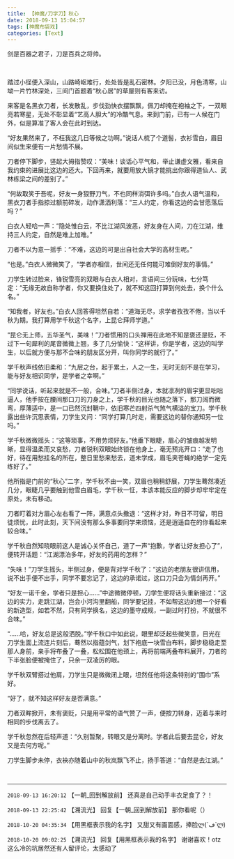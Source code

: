 ```yaml
---
title: 【神魔/刀学刀】秋心
date: 2018-09-13 15:04:57
tags: [神魔布袋戏]
categories: [Text]
---
```


<p dir="ltr"  >剑是百器之君子，刀是百兵之将帅。</p> 
<p dir="ltr"  >&nbsp;</p> 
<p dir="ltr"  >踏过小径便入深山，山路崎岖难行，处处皆是乱石密林。夕阳已没，月色清寒，山坳一片竹林深处，三间门首题着“秋心居”的草屋则有客来访。</p> 
<p dir="ltr"  >来客是名黑衣刀者，长发散乱，步伐劲快衣摆飘飘，佩刀却掩在袍袖之下，一双眼亮若寒星，无处不彰显着“艺高人胆大”的冷酷气息。来到门前，已有一人候在门外，似是算准了客人会在此时到达。</p> 
<p dir="ltr"  >“好友果然来了，不枉我这几日等候之功啊。”说话人梳了个道髻，衣衫雪白，眉目间似生来便有一片愁情不展。</p> 
<p dir="ltr"  >刀者停下脚步，竖起大拇指赞叹：“美味！谈话心平气和，举止谦虚文雅，看来自我约束的进展比这边的还大。下回再来，就要用放大镜才能挑出你跟得道仙人、武林栋梁之间的差别了。”</p> 
<p dir="ltr"  >“何故取笑于吾呢，好友一身狠野刀气，不也同样消弭许多吗。”白衣人语气温和，黑衣刀者手指掠过额前碎发，动作潇洒利落：“三人约定，你看这边的会甘愿落后吗？”</p> 
<p dir="ltr"  >白衣人轻哈一声：“隐处惟白云，不比江湖风波恶，好友身在人间，刀在江湖，维持三人约定，自然是难上加难。”</p> 
<p dir="ltr"  >刀者不以为意一摇手：“不难，这边的可是出自社会大学的高材生呢。”</p> 
<p dir="ltr"  >“也是。”白衣人微微笑了，“学者亦相信，世间还无任何能可难倒好友的事情。”</p> 
<p dir="ltr"  >刀学生转过脸来，锋锐雪亮的双眼与白衣人相对，言语间三分玩味，七分笃定：“无缘无故自称学者，你又要换住处了，就不知这回打算到何处去，换个什么名。”</p> 
<p dir="ltr"  >“知我者，好友也。”白衣人回答得坦然自若：“道海无尽，求学者孜孜不倦，当以千秋为期。我打算用学千秋这个名字，上昆仑拜师学道。”</p> 
<p dir="ltr"  >“昆仑无上师，五华圣气，美味！”刀者惯用的口头禅用在此地不知是褒还是贬，不过下一句犀利的尾音微微上翘，多了几分愉快：“这样讲，你是学者，这边的叫学生，以后就方便与那不合味的朋友区分开，叫你同学的就行了。”</p> 
<p dir="ltr"  >学千秋声线依旧柔和：“九层之台，起于累土，人之一生，无时无刻不是在学习，能与好友相识同学，是学者之幸啊。”</p> 
<p dir="ltr"  >“同学说话，听起来就是不一般，合味。”刀者半侧过身，本就凛冽的眉宇更显咄咄逼人，他手按在腰间那口刀的刀身之上，学千秋的目光也随之落下，那刀阔而微弯，厚薄适中，是一口已然沉封鞘中，依旧寒芒四射杀气煞气横溢的宝刀。学千秋露出些许沉思表情，刀学生又问：“同学打算几时走，需要这边的替你通知另一位吗。”</p> 
<p dir="ltr"  >学千秋微微摇头：“这等琐事，不用劳烦好友。”他垂下眼睫，眉心的皱痕越发明晰，显得温柔而又哀愁，刀者锐利双眼始终锁在他身上，毫无预兆开口：“走了也好，待在用愁挂名的所在，整日里愁来愁去，道未学成，眉毛夹苍蝇的绝学一定先练好了。”</p> 
<p dir="ltr"  >他所指是门前的“秋心”二字，学千秋不由一笑，双眉也稍稍舒展，刀学生蓦然凑近几分，眼睫几乎要触到他雪白眉毛，学千秋一怔，本该本能反应的脚步却牢牢定在原处，未有移动。</p> 
<p dir="ltr"  >刀者盯着对方眉心左右看了一阵，满意点头撤退：“这样才对，昨日不可留，明日徒烦忧，此时此刻，天下间没有那么多事要同学来烦恼，还是逍遥自在的你看起来较合味。”</p> 
<p dir="ltr"  >学千秋自然知晓眼前这人是诚心关怀自己，道了一声“抱歉，学者让好友担心了”，便转开话题：“江湖漂泊多年，好友的药用的怎样？”</p> 
<p dir="ltr"  >“失味！”刀学生摇头，半侧过身，便是背对学千秋了：“这边的老朋友很讲信用，说不出手便不出手，同学不要忘记了，这边的承诺过，这口刀只会为情剑再开。”</p> 
<p dir="ltr"  >“好友一诺千金，学者只是担心……”中途微微停顿，刀学生便将话头重新接过：“这边的实力，走跳江湖，岂会小河沟里翻船，同学要记挂，不如帮这边的想一个好看的新造型，如若不然，只有同学换名，这边的墨守成规，一副过时打扮，不就很不合味。”</p> 
<p dir="ltr"  >“……哈，好友总是这般洒脱。”学千秋口中如此说，眼里却泛起些微笑意，目光在刀学生面上流连片刻后，蓦然以指蕴剑气，划下袍底一块雪白布料，脚步稳稳走至那人身前，亲手将布叠了一叠，松松围在他颈上，再将前端两叠布料展开，刀者的下半张脸便被掩住了，只余一双凌厉的眼。</p> 
<p dir="ltr"  >学千秋双臂搭过他肩，刀学生只是微微闭上眼，坦然任他将这条特别的“围巾”系好。</p> 
<p dir="ltr"  >“好了，就不知这样好友是否满意。”</p> 
<p dir="ltr"  >刀者双眸掀开，未有褒贬，只是用平常的语气赞了一声，便按刀转身，迈着与来时相同的步伐离去了。</p> 
<p dir="ltr"  >学千秋忽然在后轻声道：“久别暂聚，转眼又是分离时。学者此后要去昆仑，好友又是去何方呢。”</p> 
<p dir="ltr"  >刀学生脚步未停，衣袂亦随着山中的秋岚飘飞不止，扬手答道：“自然是去江湖。”</p> 
<p dir="ltr"  >&nbsp;</p>

<!-- more -->

---

`2018-09-13 16:20:12` 【一朝\_回到解放前】 还真是自己动手丰衣足食了？！

`2018-09-13 22:25:42` 【溯流光】 回复【一朝\_回到解放前】 那你看呢（）

`2018-10-20 04:35:34` 【用黑框表示我的名字】 又甜又有画面感，捧脸ლ(´ڡ`ლ)

`2018-10-20 09:02:25` 【溯流光】 回复【用黑框表示我的名字】 谢谢喜欢！otz这么冷的坑居然还有人留评论，太感动了
